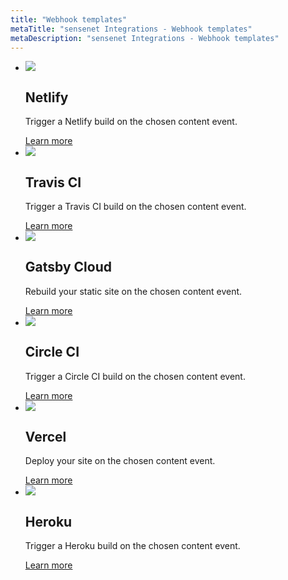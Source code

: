 ```yaml
---
title: "Webhook templates"
metaTitle: "sensenet Integrations - Webhook templates"
metaDescription: "sensenet Integrations - Webhook templates"
---
```


<ul class="integrationCards">
  <li class="integrationCard">
      <div class="iconContainer">
        <img src="https://www.netlify.com/img/press/logos/logomark.png" />
      </div>
      <h2>
        Netlify
      </h2>
      <p>Trigger a Netlify build on the chosen content event.</p>
      <a href="/integrations/webhook/01-Netlify">Learn more</a>
  </li>
  <li class="integrationCard">
      <div class="iconContainer">
        <img src="https://seeklogo.com/images/T/travis-ci-logo-736FC36EC9-seeklogo.com.png" />
      </div>
      <h2>
        Travis CI
      </h2>
      <p>Trigger a Travis CI build on the chosen content event.</p>
      <a href="/integrations/webhook/02-Travis">Learn more</a>
  </li>
  <li class="integrationCard">
      <div class="iconContainer">
        <img src="https://seeklogo.com/images/G/gatsby-logo-1A245AD37F-seeklogo.com.png" />
      </div>
      <h2>
        Gatsby Cloud
      </h2>
      <p>Rebuild your static site on the chosen content event.</p>
      <a href="/integrations/webhook/03-Gatsby">Learn more</a>
  </li>
  <li class="integrationCard">
      <div class="iconContainer">
        <img src="https://seeklogo.com/images/C/circleci-logo-4963611598-seeklogo.com.png" />
      </div>
      <h2>
        Circle CI
      </h2>
      <p>Trigger a Circle CI build on the chosen content event.</p>
      <a href="/integrations/webhook/04-CircleCI">Learn more</a>
  </li>
  <li class="integrationCard">
      <div class="iconContainer">
        <img src="https://www.netlify.com/img/press/logos/logomark.png" />
      </div>
      <h2>
        Vercel
      </h2>
      <p>Deploy your site on the chosen content event.</p>
      <a href="/integrations/webhook/05-Vercel">Learn more</a>
  </li>
  <li class="integrationCard">
      <div class="iconContainer">
        <img src="https://seeklogo.com/images/H/heroku-logo-B774A78667-seeklogo.com.png" />
      </div>
      <h2>
        Heroku
      </h2>
      <p>Trigger a Heroku build on the chosen content event.</p>
      <a href="/integrations/webhook/06-Heroku">Learn more</a>
  </li>
</ul>
